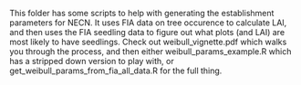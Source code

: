 This folder has some scripts to help with generating the establishment parameters for NECN. It uses FIA data on tree occurence to calculate LAI, and then uses the FIA seedling data to figure out what plots (and LAI) are most likely to have seedlings. Check out weibull_vignette.pdf which walks you through the process, and then either weibull_params_example.R which has a stripped down version to play with, or get_weibull_params_from_fia_all_data.R for the full thing.
